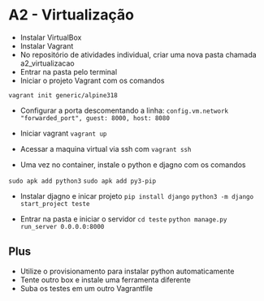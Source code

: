 # A2 - Virtualização 

- Instalar VirtualBox
- Instalar Vagrant
- No repositório de atividades individual, criar uma nova pasta chamada a2_virtualizacao
- Entrar na pasta pelo terminal
- Iniciar o projeto Vagrant com os comandos

`vagrant init generic/alpine318` 

- Configurar a porta  descomentando a linha: 
`config.vm.network "forwarded_port", guest: 8000, host: 8080`

- Iniciar vagrant
`vagrant up`

- Acessar a maquina virtual via ssh com
`vagrant ssh`

- Uma vez no container, instale o python e djagno com os comandos

`sudo apk add python3`
`sudo apk add py3-pip`

- Instalar djagno e inicar projeto
`pip install django`
`python3 -m django start_project teste`

- Entrar na pasta e iniciar o servidor
`cd teste`
`python manage.py run_server 0.0.0.0:8000`


## Plus

- Utilize o provisionamento para instalar python automaticamente 
- Tente outro box e instale uma ferramenta diferente
- Suba os testes em um outro Vagrantfile